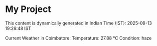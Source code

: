 # My Project

This content is dynamically generated in Indian Time (IST): 2025-09-13 19:26:48 IST


Current Weather in Coimbatore:
Temperature: 27.88 °C
Condition: haze
